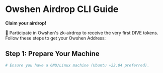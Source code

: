 # Owshen Airdrop CLI Guide

**Claim your airdrop!**

🚀 Participate in Owshen's zk-airdrop to receive the very first DIVE tokens. Follow these steps to get your Owshen Address:

## Step 1: Prepare Your Machine

```bash
# Ensure you have a GNU/Linux machine (Ubuntu +22.04 preferred).
